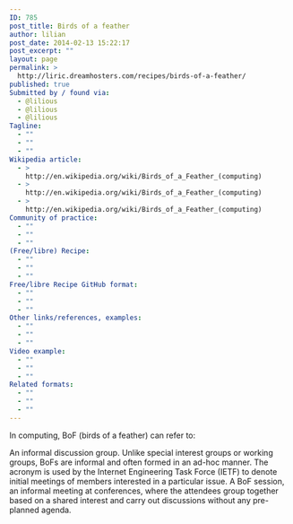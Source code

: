 ```yaml
---
ID: 785
post_title: Birds of a feather
author: lilian
post_date: 2014-02-13 15:22:17
post_excerpt: ""
layout: page
permalink: >
  http://liric.dreamhosters.com/recipes/birds-of-a-feather/
published: true
Submitted by / found via:
  - @lilious
  - @lilious
  - @lilious
Tagline:
  - ""
  - ""
  - ""
Wikipedia article:
  - >
    http://en.wikipedia.org/wiki/Birds_of_a_Feather_(computing)
  - >
    http://en.wikipedia.org/wiki/Birds_of_a_Feather_(computing)
  - >
    http://en.wikipedia.org/wiki/Birds_of_a_Feather_(computing)
Community of practice:
  - ""
  - ""
  - ""
(Free/libre) Recipe:
  - ""
  - ""
  - ""
Free/libre Recipe GitHub format:
  - ""
  - ""
  - ""
Other links/references, examples:
  - ""
  - ""
  - ""
Video example:
  - ""
  - ""
  - ""
Related formats:
  - ""
  - ""
  - ""
---
```

In computing, BoF (birds of a feather) can refer to:

An informal discussion group. Unlike special interest groups or working groups, BoFs are informal and often formed in an ad-hoc manner. The acronym is used by the Internet Engineering Task Force (IETF) to denote initial meetings of members interested in a particular issue.
A BoF session, an informal meeting at conferences, where the attendees group together based on a shared interest and carry out discussions without any pre-planned agenda.